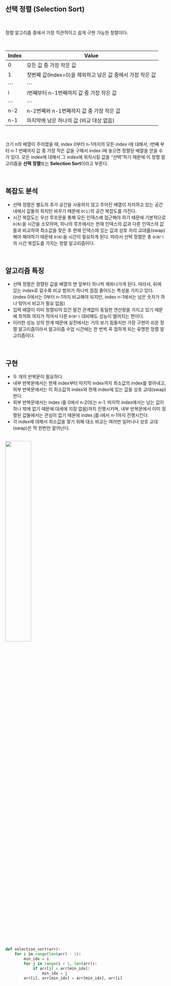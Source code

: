 ## 선택 정렬 (Selection Sort)

<br>

정렬 알고리즘 중에서 가장 직관적이고 쉽게 구현 가능한 정렬이다. 

<br>

|Index|Value|
|------|------|
|0|모든 값 중 가장 작은 값|
|1|첫번째 값(Index=0)을 제외하고 남은 값 중에서 가장 작은 값|
|⋯|⋯|
|i|i번째부터 n-1번째까지 값 중 가장 작은 값|
|⋯|⋯|
|n-2|n-2번째와 n-1번째까지 값 중 가장 작은 값|
|n-1|마지막에 남은 하나의 값 (비교 대상 없음)|

<br>

크기 n의 배열이 주어졌을 때, index 0부터 n-1까지의 모든 index i에 대해서, i번째 부터 n-1 번째까지 값 중 가장 작은 값을 구해서 index i에 놓으면 정렬된 배열을 얻을 수가 있다. 모든 index에 대해서 그 index에 위치시킬 값을 “선택”하기 때문에 이 정렬 알고리즘을 **선택 정렬**또는 **Selection Sort**이라고 부른다.

<br>

## 복잡도 분석

- 선택 정렬은 별도의 추가 공간을 사용하지 않고 주어진 배열이 차지하고 있는 공간 내에서 값들의 위치만 바꾸기 때문에 ```O(1)```의 공간 복잡도를 가진다.
- 시간 복잡도는 우선 루프문을 통해 모든 인덱스에 접근해야 하기 때문에 기본적으로 ```O(N)```을 시간을 소모하며, 하나의 루프에서는 현재 인덱스의 값과 다른 인덱스의 값들과 비교하여 최소값을 찾은 후 현재 인덱스에 있는 값과 상호 자리 교대를(swap)해야 해야하기 때문에 ```O(N)```을 시간이 필요하게 된다. 따라서 선택 정렬은 총 ```O(N²)```의 시간 복잡도를 가지는 정렬 알고리즘이다.

<br>

## 알고리즘 특징

- 선택 정렬은 정렬된 값을 배열의 맨 앞부터 하나씩 채워나가게 된다. 따라서, 뒤에 있는 index로 갈수록 비교 범위가 하나씩 점점 줄어드는 특성을 가지고 있다. (index 0에서는 0부터 n-1까지 비교해야 되지만, index n-1에서는 남은 숫자가 하나 밖어서 비교가 필요 없음)
- 입력 배열이 이미 정렬되어 있건 말건 관계없이 동일한 연산량을 가지고 있기 때문에 최적화 여지가 적어서 다른 ```O(N²)``` 대비해도 성능이 떨어지는 편이다.
- 이러한 성능 상의 한계 때문에 실전에서는 거의 보기 힘들지만 가장 구현이 쉬운 정렬 알고리즘이라서 알고리즘 수업 시간에는 한 번씩 꼭 접하게 되는 유명한 정렬 알고리즘이다.

<br>

## 구현

- 두 개의 반복문이 필요하다.      
- 내부 반복문에서는 현재 index부터 마지막 index까지 최소값의 index를 찾아내고, 외부 반복문에서는 이 최소값의 index와 현재 index에 있는 값을 상호 교대(swap)한다.      
- 외부 반복문에서는 index i를 0에서 n-2(또는 n-1. 마지막 index에서는 남는 값이 하나 밖에 없기 때문에 대세에 지장 없음)까지 진행시키며, 내부 반복문에서 이미 정렬된 값들에서는 관심이 없기 때문에 index j를 i에서 n-1까지 진행시킨다.      
- 각 index에 대해서 최소값을 찾기 위해 대소 비교는 여러번 일어나나 상호 교대(swap)은 딱 한번만 알어난다.

<br>

<img src ='https://user-images.githubusercontent.com/56749776/138605807-2d3dad52-44ff-44ef-b686-44c3ff9ac626.png' width='40%'>


```py
def selection_sort(arr):
    for i in range(len(arr) - 1):
        min_idx = i
        for j in range(i + 1, len(arr)):
            if arr[j] < arr[min_idx]:
                min_idx = j
        arr[i], arr[min_idx] = arr[min_idx], arr[i]
```